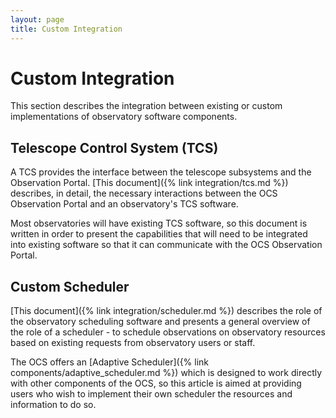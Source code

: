 ```yaml
---
layout: page
title: Custom Integration
---
```


# Custom Integration

This section describes the integration between existing or custom implementations of observatory software components.

## Telescope Control System (TCS)

A TCS provides the interface between the telescope subsystems and the Observation Portal. [This document]({% link integration/tcs.md %}) describes, in detail, the necessary interactions between the OCS Observation Portal and an observatory's TCS software.

Most observatories will have existing TCS software, so this document is written in order to present the capabilities that will need to be integrated into existing software so that it can communicate with the OCS Observation Portal.

## Custom Scheduler

[This document]({% link integration/scheduler.md %}) describes the role of the observatory scheduling software and presents a general overview of the role of a scheduler - to schedule observations on observatory resources based on existing requests from observatory users or staff.

The OCS offers an [Adaptive Scheduler]({% link components/adaptive_scheduler.md %}) which is designed to work directly with other components of the OCS, so this article is aimed at providing users who wish to implement their own scheduler the resources and information to do so.
